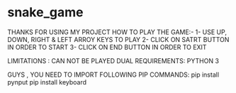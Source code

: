 # snake_game 
THANKS FOR USING MY PROJECT
HOW TO PLAY THE GAME:-
1- USE UP, DOWN, RIGHT & LEFT ARROY KEYS TO PLAY
2- CLICK ON SATRT BUTTON IN ORDER TO START 
3- CLICK ON END BUTTON IN ORDER TO EXIT 

LIMITATIONS :
CAN NOT BE PLAYED DUAL
REQUIREMENTS:
PYTHON 3 

GUYS , YOU NEED TO IMPORT FOLLOWING PIP COMMANDS:
pip install pynput
pip install keyboard 

